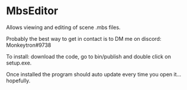 # MbsEditor
Allows viewing and editing of scene .mbs files.

Probably the best way to get in contact is to DM me on discord: Monkeytron#9738



To install: download the code, go to bin/publish and double click on setup.exe.

Once installed the program should auto update every time you open it... hopefully.
